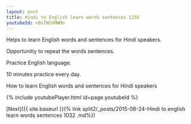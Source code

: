```yaml
---
layout: post
title: Hindi to English learn words sentences 1255 
youtubeId: n0sTWSOMWMo
---
```

 
 
Helps to learn English words and sentences for Hindi speakers.

Opportunitiy to repeat the words sentences. 

Practice English language. 
 
10 minutes practice every day. 
 
How to learn English words and sentences for Hindi speakers 
 
{% include youtubePlayer.html id=page.youtubeId %}
 
 
[Next]({{ site.baseurl }}{% link  split2/_posts/2015-08-24-Hindi to english learn words sentences 1032 .md%})
 
